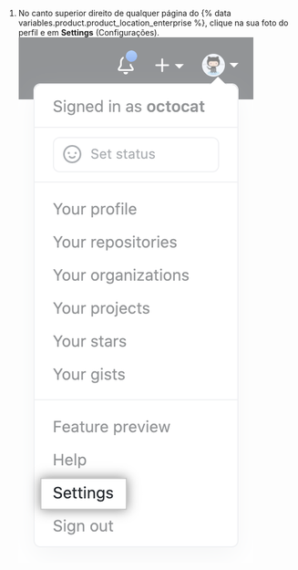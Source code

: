 1. No canto superior direito de qualquer página do {% data variables.product.product_location_enterprise %}, clique na sua foto do perfil e em **Settings** (Configurações). ![Ícone Settings (Configurações) na barra de usuário](/assets/images/help/settings/userbar-account-settings.png)
